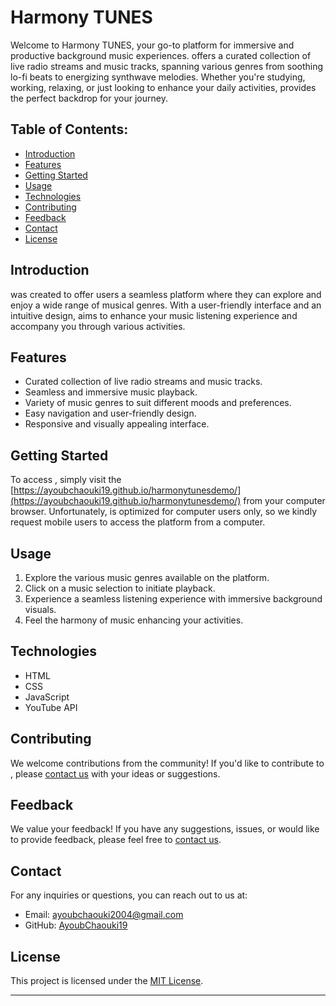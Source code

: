 
# Harmony TUNES

Welcome to Harmony TUNES, your go-to platform for immersive and productive background music experiences.  offers a curated collection of live radio streams and music tracks, spanning various genres from soothing lo-fi beats to energizing synthwave melodies. Whether you're studying, working, relaxing, or just looking to enhance your daily activities,  provides the perfect backdrop for your journey.

## Table of Contents:

- [Introduction](#introduction)
- [Features](#features)
- [Getting Started](#getting-started)
- [Usage](#usage)
- [Technologies](#technologies)
- [Contributing](#contributing)
- [Feedback](#feedback)
- [Contact](#contact)
- [License](#license)

## Introduction

 was created to offer users a seamless platform where they can explore and enjoy a wide range of musical genres. With a user-friendly interface and an intuitive design,  aims to enhance your music listening experience and accompany you through various activities.

## Features

- Curated collection of live radio streams and music tracks.
- Seamless and immersive music playback.
- Variety of music genres to suit different moods and preferences.
- Easy navigation and user-friendly design.
- Responsive and visually appealing interface.

## Getting Started

To access , simply visit the [https://ayoubchaouki19.github.io/harmonytunesdemo/](https://ayoubchaouki19.github.io/harmonytunesdemo/) from your computer browser. Unfortunately,  is optimized for computer users only, so we kindly request mobile users to access the platform from a computer.

## Usage

1. Explore the various music genres available on the platform.
2. Click on a music selection to initiate playback.
3. Experience a seamless listening experience with immersive background visuals.
4. Feel the harmony of music enhancing your activities.

## Technologies

- HTML
- CSS
- JavaScript
- YouTube API

## Contributing

We welcome contributions from the community! If you'd like to contribute to , please [contact us](#contact) with your ideas or suggestions.

## Feedback

We value your feedback! If you have any suggestions, issues, or would like to provide feedback, please feel free to [contact us](#contact).

## Contact

For any inquiries or questions, you can reach out to us at:

- Email: [ayoubchaouki2004@gmail.com](mailto:ayoubchaouki2004@gmail.com)
- GitHub: [AyoubChaouki19](https://github.com/AyoubChaouki19)

## License

This project is licensed under the [MIT License](LICENSE).

---

